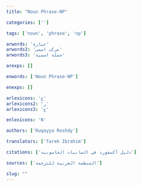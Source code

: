 ```yaml
---
title: "Noun Phrase-NP"

categories: ['']

tags: ['noun', 'phrase', 'np']

arwords: 'عبارة'
arwords2: 'مركب اسمي'
arwords3: 'جملة اسمية'

arexps: []

enwords: ['Noun Phrase-NP']

enexps: []

arlexicons: 'ع'
arlexicons2: 'ر'
arlexicons3: 'ج'

enlexicons: 'N'

authors: ['Ruqayya Roshdy']

translators: ['Tarek Ibrahim']

citations: ['دليل أكسفورد في السانيات الحاسوبية']

sources: ['المنظمة العربية للترجمة']

slug: ""
---
```

